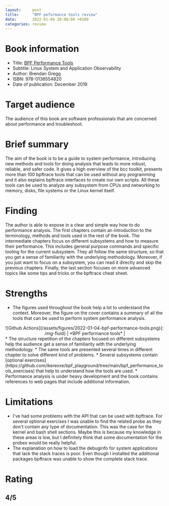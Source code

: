 ```yaml
---
layout:     post
title:      "BPF peformance tools review"
date:       2022-01-04 20:00:00 +0100
categories: review
---
```

# Book information
* Title: [BPF Performance Tools](https://www.brendangregg.com/bpf-performance-tools-book.html)
* Subtitle: Linux System and Application Observability
* Author: Brendan Gregg
* ISBN: 978-0136554820
* Date of publication: December 2019

# Target audience
The audience of this book are software professionals that are concerned about performance and troubleshoot.

# Brief summary
The aim of the book is to be a guide to system performance, introducing new methods and tools for doing analysis that leads to more robust, reliable, and safer code. It gives a high overview of the bcc toolkit, presents more than 100 bpftrace tools that can be used without any programming and it also explains bpftrace interfaces to create our own scripts. All these tools can be used to analyze any subsystem from CPUs and networking to memory, disks, file systems or the Linux kernel itself.

# Finding
The author is able to expose in a clear and simple way how to do performance analysis. The first chapters contain an introduction to the terminology, methods and tools used in the rest of the book. The intermediate chapters focus on different subsystems and how to measure their performance. This includes general purpose commands and specific tooling for the current subsystem. They all follow the same structure, so that you get a sense of familiarity with the underlying methodology. Moreover, if you just want to focus on a subsystem, you can read it directly and skip the previous chapters. Finally, the last section focuses on more advanced topics like some tips and tricks or the bpftrace cheat sheet.

# Strengths
* The figures used throughout the book help a lot to understand the context. Moreover, the figure on the cover contains a summary of all the tools that can be used to perform system performance analysis.
<div style="text-align: center;" markdown="1">
![Github Actions](/assets/figures/2022-01-04-bpf-performance-tools.png){: .img-fluid}
| *BPF performance tools* |
</div>
* The structure repetition of the chapters focused on different subsystems help the audience get a sense of familiarity with the underlying methodology.
* The same tools are presented several times in different chapter to solve different kind of problems.
* Several subsystems contain [optional exercises](https://github.com/ikerexxe/bpf_playground/tree/main/bpf_performance_tools_exercises) that help to understand how the tools are used.
* Performance analysis is under heavy development and the book contains references to web pages that include additional information.

# Limitations
* I've had some problems with the API that can be used with bpftrace. For several optional exercises I was unable to find the related probe as they don't contain any type of documentation. This was the case for the kernel and bash shell sections. Maybe this is because my knowledge in these areas is low, but I definitely think that some documentation for the probes would be really helpful.
* The explanation on how to load the debuginfo for system applications that lack the stack traces is poor. Even though I installed the additional packages bpftrace was unable to show the complete stack trace.

# Rating
## **4/5**
